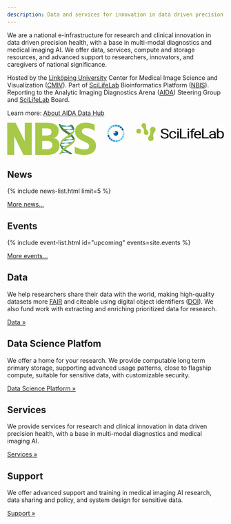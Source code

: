 ```yaml
---
description: Data and services for innovation in data driven precision health
---
```

We are a national e-infrastructure for research and clinical innovation in data
driven precision health, with a base in multi-modal diagnostics and medical
imaging AI. We offer data, services, compute and storage resources, and advanced
support to researchers, innovators, and caregivers of national significance.

Hosted by the [Linköping University](https://liu.se)
Center for Medical Image Science and Visualization ([CMIV](https://liu.se/cmiv)).
Part of [SciLifeLab](https://scilifelab.se) Bioinformatics Platform ([NBIS](https://nbis.se)).
Reporting to the Analytic Imaging Diagnostics Arena ([AIDA](/about/aida)) Steering Group
and [SciLifeLab](https://scilifelab.se) Board.

Learn more: [About AIDA Data Hub](policy/definition)

<div class = "scilife_nbis_div  columns">
<div class = "column text-left" ><a href="https://nbis.se/"><img alt="Nbis_logo" id="nbis_logo" src="/assets/images/nbislogo-green-aqua.svg"/></a></div>
<div class = "column text-center" ><a href ="https://datahub.aida.scilifelab.se/"><img alt="aida_logo" id = "aida_logo" src="/assets/icons/aida-icon.png" /></a> </div>
<div class = "column text-right" ><a href="https://scilifelab.se/"><img alt="SciLifeLab logo" id="scilife_logo" src="/assets/images/scilifelab-logo.png" /></a> </div>
</div>

## News

{% include news-list.html limit=5 %}

[More news...](news)

## Events
{% include event-list.html id="upcoming" events=site.events %}

[More events...](events)

## Data
We help researchers share their data with the world, making high-quality
datasets more [FAIR](/metrics#fair) and citeable using digital object identifiers
([DOI](/about#what-are-dois-and-dataset-registers)). We also fund work with
extracting and enriching prioritized data for research.

<a class="button" href="data">Data &raquo;</a>

## Data Science Platfom
We offer a home for your research. We provide computable long term primary storage, supporting advanced usage patterns, close to flagship compute, suitable for sensitive data, with customizable security.

<a class="button" href="data-science-platform">Data Science Platform &raquo;</a>

## Services
We provide services for research and clinical innovation in data driven precision health, with a base in multi-modal diagnostics and medical imaging AI.

<a class="button" href="services">Services &raquo;</a>

## Support

We offer advanced support and training in medical imaging AI research, data sharing and policy, and system design for sensitive data.

<a class="button" href="support">Support &raquo;</a>
